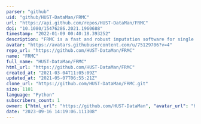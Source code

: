 ```yaml
---
parser: "github"
uid: "github/HUST-DataMan/FRMC"
url: "https://api.github.com/repos/HUST-DataMan/FRMC"
doi: "10.1080/15476286.2021.1960688"
timestamp: "2022-01-09 00:40:18.393252"
description: "FRMC is a fast and robust imputation software for single cell RNA-Seq data."
avatar: "https://avatars.githubusercontent.com/u/75129706?v=4"
repo_url: "https://github.com/HUST-DataMan/FRMC"
name: "FRMC"
full_name: "HUST-DataMan/FRMC"
html_url: "https://github.com/HUST-DataMan/FRMC"
created_at: "2021-03-04T11:05:09Z"
updated_at: "2021-05-07T06:55:21Z"
clone_url: "https://github.com/HUST-DataMan/FRMC.git"
size: 1101
language: "Python"
subscribers_count: 1
owner: {"html_url": "https://github.com/HUST-DataMan", "avatar_url": "https://avatars.githubusercontent.com/u/75129706?v=4", "login": "HUST-DataMan", "type": "User"}
date: "2023-09-16 14:19:06.111308"
---
```

